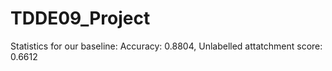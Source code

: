 # TDDE09_Project
Statistics for our baseline:
Accuracy: 0.8804, Unlabelled attatchment score: 0.6612
